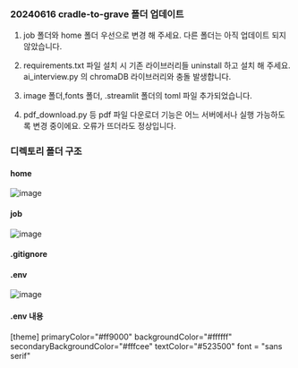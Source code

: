 ### 20240616 cradle-to-grave 폴더 업데이트

1) job 폴더와 home 폴더 우선으로 변경 해 주세요. 다른 폴더는 아직 업데이트 되지 않았습니다.

2) requirements.txt 파일 설치 시 기존 라이브러리들 uninstall 하고 설치 해 주세요.
    ai_interview.py 의 chromaDB 라이브러리와 충돌 발생합니다.

3) image 폴더,fonts 폴더, .streamlit 폴더의 toml 파일 추가되었습니다.

4) pdf_download.py 등 pdf 파일 다운로더 기능은 어느 서버에서나 실행 가능하도록 변경 중이에요. 오류가 뜨더라도 정상입니다.

### 디렉토리 폴더 구조
#### home
![image](https://github.com/O2B2TEAM/O2B2WEB/assets/112530099/d6c3b0e4-69f7-4201-af55-eaa58cda64ec)

#### job
![image](https://github.com/O2B2TEAM/O2B2WEB/assets/112530099/4233ef76-5797-4c90-b973-075234873d07)

#### .gitignore
#### .env
![image](https://github.com/O2B2TEAM/O2B2WEB/assets/112530099/3bcb09f5-80ab-4b6b-837e-29ee76f926a4)

#### .env 내용
[theme]
primaryColor="#ff9000"
backgroundColor="#ffffff"
secondaryBackgroundColor="#fffcee"
textColor="#523500"
font = "sans serif"
